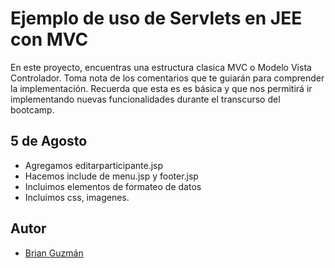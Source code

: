 # Ejemplo de uso de Servlets en JEE con MVC

En este proyecto, encuentras una estructura clasica MVC o Modelo Vista Controlador.
Toma nota de los comentarios que te guiarán para comprender la implementación. Recuerda que esta es es básica y que nos permitirá ir implementando nuevas funcionalidades durante el transcurso del bootcamp.


## 5 de Agosto
- Agregamos editarparticipante.jsp
- Hacemos include de menu.jsp y footer.jsp
- Incluimos elementos de formateo de datos
- Incluimos css, imagenes. 

## Autor
- [Brian Guzmán](https://github.com/bguzmanm)

